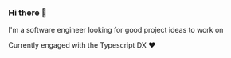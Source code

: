 
### Hi there 👋

I'm a software engineer looking for good project ideas to work on

Currently engaged with the Typescript DX ♥️
